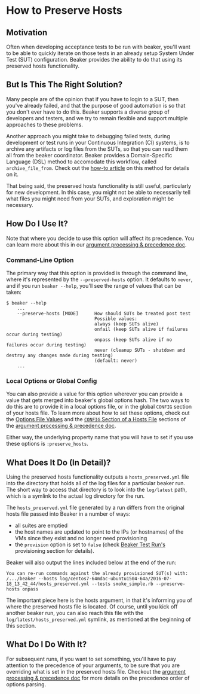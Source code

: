 # How to Preserve Hosts

## Motivation

Often when developing acceptance tests to be run with beaker, you'll want to be
able to quickly iterate on those tests in an already setup System Under Test
(SUT) configuration. Beaker provides the ability to do that using its preserved
hosts functionality.

## But Is This The Right Solution?

Many people are of the opinion that if you have to login to a SUT, then you've
already failed, and that the purpose of good automation is so that you don't
ever have to do this. Beaker supports a diverse group of developers and testers,
and we try to remain flexible and support multiple approaches to these problems.

Another approach you might take to debugging failed tests, during development or
test runs in your Continuous Integration (CI) systems, is to archive any
artifacts or log files from the SUTs, so that you can read them all from the
beaker coordinator. Beaker provides a Domain-Specific Language (DSL) method to
accomodate this workflow, called `archive_file_from`. Check out the
[how-to article](archive_sut_files.md) on this method for details on it.

That being said, the preserved hosts functionality is still useful, particularly
for new development. In this case, you might not be able to necessarily tell
what files you might need from your SUTs, and exploration might be necessary.

## How Do I Use It?

Note that where you decide to use this option will affect its precedence. You
can learn more about this in our
[argument processing & precedence doc](../concepts/argument_processing_and_precedence.md).

### Command-Line Option

The primary way that this option is provided is through the command line, where
it's represented by the `--preserved-hosts` option. It defaults to `never`, and
if you run `beaker --help`, you'll see the range of values that can be taken:

    $ beaker --help
        ...
        --preserve-hosts [MODE]      How should SUTs be treated post test
                                     Possible values:
                                     always (keep SUTs alive)
                                     onfail (keep SUTs alive if failures occur during testing)
                                     onpass (keep SUTs alive if no failures occur during testing)
                                     never (cleanup SUTs - shutdown and destroy any changes made during testing)
                                     (default: never)
        ...

### Local Options or Global Config

You can also provide a value for this option wherever you can provide a value
that gets merged into beaker's global options hash. The two ways to do this are
to provide it in a local options file, or in the global `CONFIG` section of your
hosts file. To learn more about how to set these options, check out the
[Options File Values](../concepts/argument_processing_and_precedence.md#options-file-values)
and the
[`CONFIG` Section of a Hosts File](../concepts/argument_processing_and_precedence.md#config-section-of-hosts-file)
sections of the
[argument processing & precedence doc](../concepts/argument_processing_and_precedence.md).

Either way, the underlying property name that you will have to set if you use
these options is `:preserve_hosts`.

## What Does It Do (In Detail)?

Using the preserved hosts functionality outputs a `hosts_preserved.yml` file into
the directory that holds all of the log files for a particular beaker run. The
short way to access that directory is to look into the `log/latest` path, which
is a symlink to the actual log directory for the run.

The `hosts_preserved.yml` file generated by a run differs from the original
hosts file passed into Beaker in a number of ways:

- all suites are emptied
- the host names are updated to point to the IPs (or hostnames) of the VMs since
they exist and no longer need provisioning
- the `provision` option is set to `false` (check
[Beaker Test Run's](../tutorials/test_run.md) provisioning section for details).

Beaker will also output the lines included below at the end of the run:

    You can re-run commands against the already provisioned SUT(s) with:
    /.../beaker --hosts log/centos7-64mdac-ubuntu1504-64a/2016-07-18_13_42_44/hosts_preserved.yml --tests smoke_simple.rb --preserve-hosts onpass

The important piece here is the hosts argument, in that it's informing you of
where the preserved hosts file is located. Of course, until you kick off another
beaker run, you can also reach this file with the `log/latest/hosts_preserved.yml`
symlink, as mentioned at the beginning of this section.

## What Do I Do With It?

For subsequent runs, if you want to set something, you'll have to pay attention
to the precedence of your arguments, to be sure that you are overriding what is
set in the preserved hosts file. Checkout the
[argument processing & precedence doc](../concepts/argument_processing_and_precedence.md)
for more details on the precedence order of options parsing.